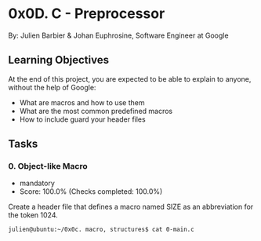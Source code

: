 # 0x0D. C - Preprocessor
By: Julien Barbier & Johan Euphrosine, Software Engineer at Google

## Learning Objectives
At the end of this project, you are expected to be able to explain to anyone, without the help of Google:

- What are macros and how to use them
- What are the most common predefined macros
- How to include guard your header files

## Tasks
### 0. Object-like Macro
- mandatory
- Score: 100.0% (Checks completed: 100.0%)

Create a header file that defines a macro named SIZE as an abbreviation for the token 1024.

	julien@ubuntu:~/0x0c. macro, structures$ cat 0-main.c
